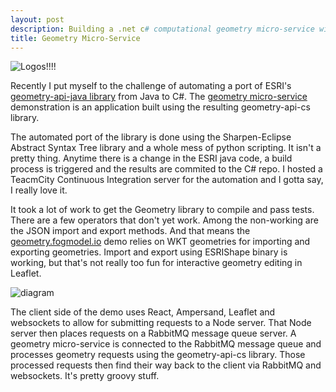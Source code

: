 ```yaml
---
layout: post
description: Building a .net c# computational geometry micro-service with rabbitmq, leaflet, react, webpack, docker and node
title: Geometry Micro-Service
---
```


![Logos!!!!](https://davidraleigh.github.io/assets/geometry_micro/Geometry-Micro-Service.png)

Recently I put myself to the challenge of automating a port of ESRI's [geometry-api-java library](https://github.com/Esri/geometry-api-java) from Java to C#. The [geometry micro-service](http://geometry.fogmodel.io/) demonstration is an application built using the resulting geometry-api-cs library.


The automated port of the library is done using the Sharpen-Eclipse Abstract Syntax Tree library and a whole mess of python scripting. It isn't a pretty thing. Anytime there is a change in the ESRI java code, a build process is triggered and the results are commited to the C# repo. I hosted a TeacmCity Continuous Integration server for the automation and I gotta say, I really love it.

It took a lot of work to get the Geometry library to compile and pass tests. There are a few operators that don't yet work. Among the non-working are the JSON import and export methods. And that means the [geometry.fogmodel.io](http://geometry.fogmodel.io) demo relies on WKT geometries for importing and exporting geometries. Import and export using ESRIShape binary is working, but that's not really too fun for interactive geometry editing in Leaflet.

![diagram](https://davidraleigh.github.io/assets/geometry_micro/Geometry-Operator-Diagram-2.svg)

The client side of the demo uses React, Ampersand, Leaflet and websockets to allow for submitting requests to a Node server. That Node server then places requests on a RabbitMQ message queue server. A geometry micro-service is connected to the RabbitMQ message queue and processes geometry requests using the geometry-api-cs library. Those processed requests then find their way back to the client via RabbitMQ and websockets. It's pretty groovy stuff.

